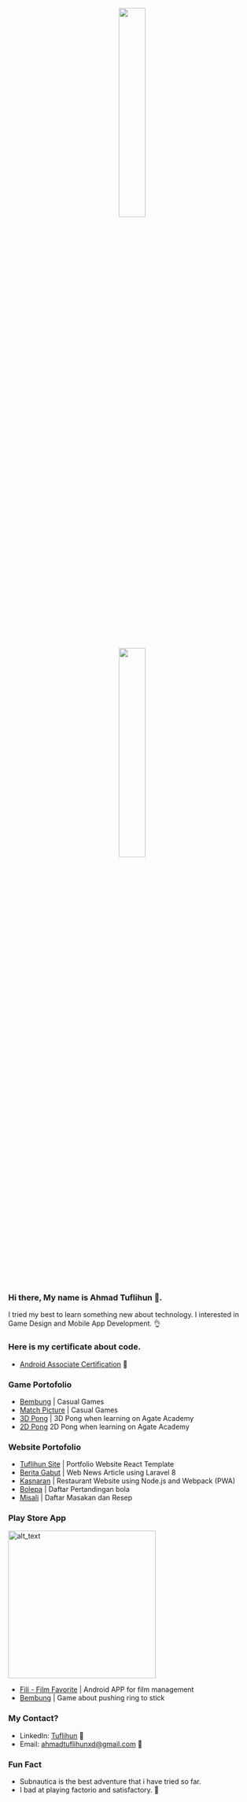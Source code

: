 
<p align="center" width="100%">
    <img width="33%" src="https://github-readme-stats.vercel.app/api?username=leguna&hide=stars&count_private=true&show_icons=true&theme=dracula"> 
</p>

<p align="center" width="100%">
    <img width="33%" src="https://github-readme-stats.vercel.app/api/top-langs/?username=leguna&layout=compact&theme=dracula"> 
</p>



### Hi there, My name is Ahmad Tuflihun 👋. 
I tried my best to learn something new about technology.
I interested in Game Design and Mobile App Development. 👌

### Here is my certificate about code.
- [Android Associate Certification](https://www.credential.net/d77f0148-91ff-4b82-a43f-2aceb1f43580) 📱

### Game Portofolio
- [Bembung](https://github.com/Leguna/Bembung) | Casual Games
- [Match Picture](https://github.com/Leguna/MatchPictureSimulasi) | Casual Games
- [3D Pong](https://github.com/Leguna/Ahmad-Tuflihun-149251970101-194-3D-pong) | 3D Pong when learning on Agate Academy
- [2D Pong](https://github.com/Leguna/Ahmad-Tuflihun-149251970101-194-Pong/) 2D Pong when learning on Agate Academy

### Website Portofolio
- [Tuflihun Site](https://tuflihun.website) | Portfolio Website React Template
- [Berita Gabut](http://berita-gabut.tuflihun.website) | Web News Article using Laravel 8
- [Kasnaran](https://kasnaran.tuflihun.website) | Restaurant Website using Node.js and Webpack (PWA)
- [Bolepa](https://bolepa.tuflihun.website) | Daftar Pertandingan bola
- [Misali](https://misali.tuflihun.website) | Daftar Masakan dan Resep

### Play Store App

[<img alt="alt_text" width="300" src="https://user-images.githubusercontent.com/12116766/195317526-bfaf2f3e-2968-43cf-8df8-6ebdc86df4f0.png" />](https://play.google.com/store/apps/developer?id=Arksana+Studio)

- [Fili - Film Favorite](https://play.google.com/store/apps/details?id=com.arksana.fili) | Android APP for film management
- [Bembung](https://play.google.com/store/apps/details?id=com.arksana.bembung) | Game about pushing ring to stick

### My Contact?
- LinkedIn: [Tuflihun](https://www.linkedin.com/in/tuflihun/) 🏢
- Email: ahmadtuflihunxd@gmail.com 📧

### Fun Fact
- Subnautica is the best adventure that i have tried so far.
- I bad at playing factorio and satisfactory. 🤢

<!--
**Leguna/leguna** is a ✨ _special_ ✨ repository because its `README.md` (this file) appears on your GitHub profile.

Here are some ideas to get you started:

- 🔭 I’m currently working on ...
- 🌱 I’m currently learning ...
- 👯 I’m looking to collaborate on ...
- 🤔 I’m looking for help with ...
- 💬 Ask me about ...
- 📫 How to reach me: ...
- 😄 Pronouns: ...
- ⚡ Fun fact: ...
-->
